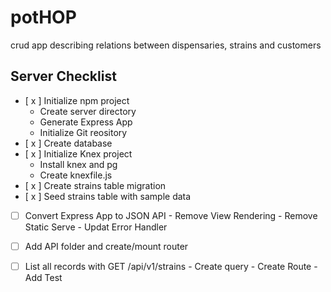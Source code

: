 # potHOP
crud app describing relations between dispensaries, strains and customers

##  Server Checklist

  - [ x ] Initialize npm project
    - Create server directory
    - Generate Express App
    - Initialize Git reository
  - [ x ] Create database
  - [ x ] Initialize Knex project
    - Install knex and pg
    - Create knexfile.js
  - [ x ]  Create strains table migration
  - [ x ]  Seed strains table with sample data
  - [  ]  Convert Express App to JSON API
    - Remove View Rendering
    - Remove Static Serve
    - Updat Error Handler
  - [  ]  Add API folder and create/mount router
  - [  ]  List all records with GET /api/v1/strains
    - Create query
    - Create Route
    - Add Test
    
  
